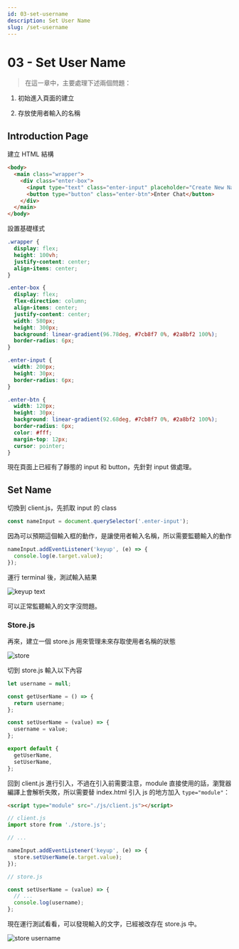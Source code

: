 ```yaml
---
id: 03-set-username
description: Set User Name
slug: /set-username
---
```


# 03 - Set User Name

> 在這一章中，主要處理下述兩個問題：

1. 初始進入頁面的建立

2. 存放使用者輸入的名稱

## Introduction Page

建立 HTML 結構

```html
<body>
  <main class="wrapper">
    <div class="enter-box">
      <input type="text" class="enter-input" placeholder="Create New Name" />
      <button type="button" class="enter-btn">Enter Chat</button>
    </div>
  </main>
</body>
```

設置基礎樣式

```css
.wrapper {
  display: flex;
  height: 100vh;
  justify-content: center;
  align-items: center;
}

.enter-box {
  display: flex;
  flex-direction: column;
  align-items: center;
  justify-content: center;
  width: 580px;
  height: 300px;
  background: linear-gradient(96.78deg, #7cb8f7 0%, #2a8bf2 100%);
  border-radius: 6px;
}

.enter-input {
  width: 200px;
  height: 30px;
  border-radius: 6px;
}

.enter-btn {
  width: 120px;
  height: 30px;
  background: linear-gradient(92.68deg, #7cb8f7 0%, #2a8bf2 100%);
  border-radius: 6px;
  color: #fff;
  margin-top: 12px;
  cursor: pointer;
}
```

現在頁面上已經有了靜態的 input 和 button，先針對 input 做處理。

## Set Name

切換到 client.js，先抓取 input 的 class

```js
const nameInput = document.querySelector('.enter-input');
```

因為可以預期這個輸入框的動作，是讓使用者輸入名稱，所以需要監聽輸入的動作

```js
nameInput.addEventListener('keyup', (e) => {
  console.log(e.target.value);
});
```

運行 terminal 後，測試輸入結果

![keyup text](https://i.imgur.com/gJIUP8H.png)

可以正常監聽輸入的文字沒問題。

### Store.js

再來，建立一個 store.js 用來管理未來存取使用者名稱的狀態

![store](https://i.imgur.com/aqoJkaU.png)

切到 store.js 輸入以下內容

```js
let username = null;

const getUserName = () => {
  return username;
};

const setUserName = (value) => {
  username = value;
};

export default {
  getUserName,
  setUserName,
};
```

回到 client.js 進行引入，不過在引入前需要注意，module 直接使用的話，瀏覽器編譯上會解析失敗，所以需要替 index.html 引入 js 的地方加入 `type="module"`：

```html
<script type="module" src="./js/client.js"></script>
```

```js
// client.js
import store from './store.js';

// ...

nameInput.addEventListener('keyup', (e) => {
  store.setUserName(e.target.value);
});
```

```js
// store.js

const setUserName = (value) => {
  // ...
  console.log(username);
};
```

現在運行測試看看，可以發現輸入的文字，已經被改存在 store.js 中。

![store username](https://i.imgur.com/gaYtij5.png)
